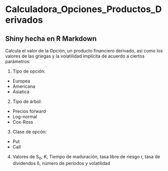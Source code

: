 ﻿# Calculadora_Opciones_Productos_Derivados

## Shiny hecha en R Markdown

Calcula el valor de la Opción, un producto financiero derivado, así como los valores de las griegas y la volatilidad implícita de acuerdo a ciertos parámetros:
1. Tipo de opción: 
* Europea 
* Americana
* Asiatica
2. Tipo de árbol:
* Precios forward
* Log-normal
* Cox-Ross
3. Clase de opcón:
* Put
* Call
4. Valores de S<sub>0</sub>, K, Tiempo de maduración, tasa libre de riesgo r, tasa de dividendos δ, número de períodos y volatilidad
